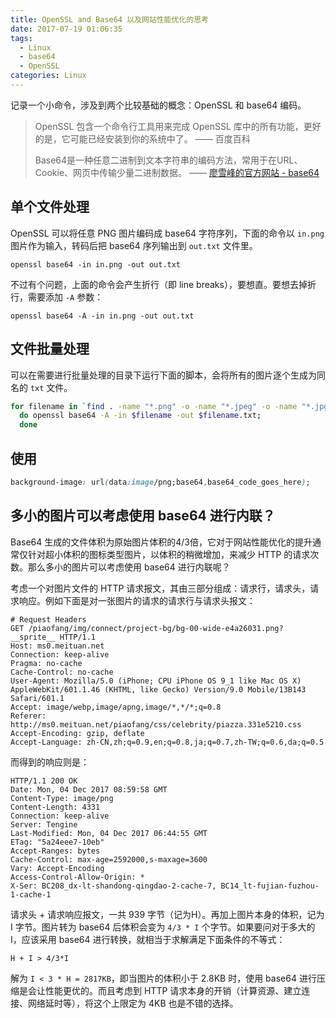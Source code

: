 ```yaml
---
title: OpenSSL and Base64 以及网站性能优化的思考
date: 2017-07-19 01:06:35
tags:
  - Linux
  - base64
  - OpenSSL
categories: Linux
---
```


记录一个小命令，涉及到两个比较基础的概念：OpenSSL 和 base64 编码。

> OpenSSL 包含一个命令行工具用来完成 OpenSSL 库中的所有功能，更好的是，它可能已经安装到你的系统中了。
> —— 百度百科
>
> Base64是一种任意二进制到文本字符串的编码方法，常用于在URL、Cookie、网页中传输少量二进制数据。
> —— [廖雪峰的官方网站 - base64](https://www.liaoxuefeng.com/wiki/001374738125095c955c1e6d8bb493182103fac9270762a000/001399413803339f4bbda5c01fc479cbea98b1387390748000)

## 单个文件处理

OpenSSL 可以将任意 PNG 图片编码成 base64 字符序列，下面的命令以 `in.png` 图片作为输入，转码后把 base64 序列输出到 `out.txt` 文件里。

```
openssl base64 -in in.png -out out.txt
```

不过有个问题，上面的命令会产生折行（即 line breaks），要想直。要想去掉折行，需要添加 `-A` 参数：

```
openssl base64 -A -in in.png -out out.txt
```

## 文件批量处理

可以在需要进行批量处理的目录下运行下面的脚本，会将所有的图片逐个生成为同名的 `txt` 文件。

```bash
for filename in `find . -name "*.png" -o -name "*.jpeg" -o -name "*.jpg" -o -name "*.gif"`;
  do openssl base64 -A -in $filename -out $filename.txt;
  done
```

## 使用

```css
background-image: url(data:image/png;base64,base64_code_goes_here);
```

## 多小的图片可以考虑使用 base64 进行内联？

Base64 生成的文件体积为原始图片体积的4/3倍，它对于网站性能优化的提升通常仅针对超小体积的图标类型图片，以体积的稍微增加，来减少 HTTP 的请求次数。那么多小的图片可以考虑使用 base64 进行内联呢？

考虑一个对图片文件的 HTTP 请求报文，其由三部分组成：请求行，请求头，请求响应。例如下面是对一张图片的请求的请求行与请求头报文：

```http
# Request Headers
GET /piaofang/img/connect/project-bg/bg-00-wide-e4a26031.png?__sprite__ HTTP/1.1
Host: ms0.meituan.net
Connection: keep-alive
Pragma: no-cache
Cache-Control: no-cache
User-Agent: Mozilla/5.0 (iPhone; CPU iPhone OS 9_1 like Mac OS X) AppleWebKit/601.1.46 (KHTML, like Gecko) Version/9.0 Mobile/13B143 Safari/601.1
Accept: image/webp,image/apng,image/*,*/*;q=0.8
Referer: http://ms0.meituan.net/piaofang/css/celebrity/piazza.331e5210.css
Accept-Encoding: gzip, deflate
Accept-Language: zh-CN,zh;q=0.9,en;q=0.8,ja;q=0.7,zh-TW;q=0.6,da;q=0.5
```

而得到的响应则是：

```
HTTP/1.1 200 OK
Date: Mon, 04 Dec 2017 08:59:58 GMT
Content-Type: image/png
Content-Length: 4331
Connection: keep-alive
Server: Tengine
Last-Modified: Mon, 04 Dec 2017 06:44:55 GMT
ETag: "5a24eee7-10eb"
Accept-Ranges: bytes
Cache-Control: max-age=2592000,s-maxage=3600
Vary: Accept-Encoding
Access-Control-Allow-Origin: *
X-Ser: BC208_dx-lt-shandong-qingdao-2-cache-7, BC14_lt-fujian-fuzhou-1-cache-1
```

请求头 + 请求响应报文，一共 939 字节（记为H）。再加上图片本身的体积，记为 I 字节。图片转为 base64 后体积会变为 `4/3 * I` 个字节。如果要问对于多大的 I，应该采用 base64 进行转换，就相当于求解满足下面条件的不等式：

```
H + I > 4/3*I
```

解为 `I < 3 * H = 2817KB`，即当图片的体积小于 2.8KB 时，使用 base64 进行压缩是会让性能更优的。而且考虑到 HTTP 请求本身的开销（计算资源、建立连接、网络延时等），将这个上限定为 4KB 也是不错的选择。
